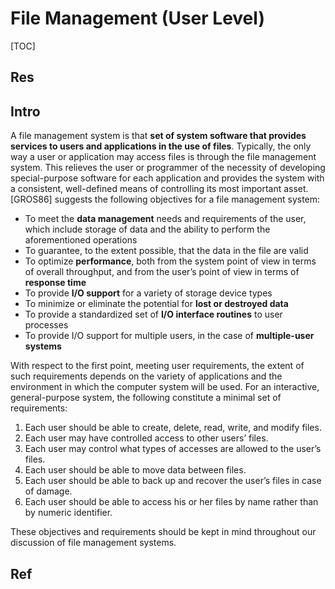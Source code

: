 # File Management (User Level)

[TOC]



## Res


## Intro
A file management system is that **set of system software that provides services to users and applications in the use of files**. Typically, the only way a user or application may access files is through the file management system. This relieves the user or programmer of the necessity of developing special-purpose software for each application and provides the system with a consistent, well-defined means of controlling its most important asset. [GROS86] suggests the following objectives for a file management system:
- To meet the **data management** needs and requirements of the user, which include storage of data and the ability to perform the aforementioned operations
- To guarantee, to the extent possible, that the data in the file are valid
- To optimize **performance**, both from the system point of view in terms of overall throughput, and from the user’s point of view in terms of **response time**
- To provide **I/O support** for a variety of storage device types
- To minimize or eliminate the potential for **lost or destroyed data**
- To provide a standardized set of **I/O interface routines** to user processes
- To provide I/O support for multiple users, in the case of **multiple-user systems**

With respect to the first point, meeting user requirements, the extent of such requirements depends on the variety of applications and the environment in which the computer system will be used. For an interactive, general-purpose system, the following constitute a minimal set of requirements:
1. Each user should be able to create, delete, read, write, and modify files.
2. Each user may have controlled access to other users’ files.
3. Each user may control what types of accesses are allowed to the user’s files.
4. Each user should be able to move data between files.
5. Each user should be able to back up and recover the user’s files in case of damage.
6. Each user should be able to access his or her files by name rather than by numeric identifier.

These objectives and requirements should be kept in mind throughout our discussion of file management systems.


## Ref


